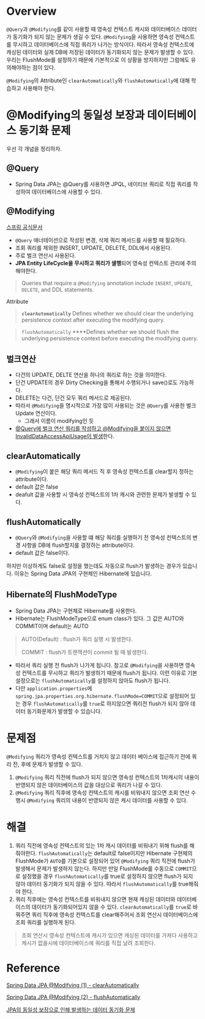 # Overview

`@Query`과 `@Modifying`를 같이 사용할 때 영속성 컨텍스트 캐시와 데이터베이스 데이터가 동기화가 되지 않는 문제가 생길 수 있다. `@Modifying`을 사용하면 영속성 컨텍스트를 무시하고 데이터베이스에 직접 쿼리가 나가는 방식이다. 따라서 영속성 컨텍스트에 캐싱된 데이터와 실제 DB에 저장된 데이터가 동기화되지 않는 문제가 발생할 수 있다. 우리는 FlushMode를 설정하기 때문에 기본적으로 이 상황을 방지하지만 그럼에도 유의해야하는 점이 있다.

`@Modifying`의 Attribute인 `clearAutomatically`와 `flushAutomatically`에 대해 학습하고 사용해야 한다.

# @Modifying의 동일성 보장과 데이터베이스 동기화 문제

우선 각 개념을 정리하자.

## @Query

- Spring Data JPA는 @Query를 사용하면 JPQL, 네이티브 쿼리로 직접 쿼리를 작성하여 데이터베이스에 사용할 수 있다.

## **@Modifying**

[스프링 공식문서](https://docs.spring.io/spring-data/data-jpa/docs/current/api/org/springframework/data/jpa/repository/Modifying.html) 

- `@Query` 애너테이션으로 작성된 변경, 삭제 쿼리 메서드를 사용할 때 필요하다.
- 조회 쿼리를 제외한 INSERT, UPDATE, DELETE, DDL에서 사용된다.
- 주로 벌크 연산시 사용된다.
- **JPA Entity LifeCycle을 무시하고 쿼리가 샐행**되어 영속성 컨텍스트 관리에 주의해야한다.

> Queries that require a `@Modifying` annotation include `INSERT`, `UPDATE`, `DELETE`, and DDL statements.
> 

Attribute

> **`clearAutomatically`**
Defines whether we should clear the underlying persistence context after executing the modifying query.
> 

> `flushAutomatically`
****Defines whether we should flush the underlying persistence context before executing the modifying query.
> 

## 벌크연산

- 다건의 UPDATE, DELTE 연산을 하나의 쿼리로 하는 것을 의미한다.
- 단건 UPDATE의 경우 Dirty Checking을 통해서 수행되거나 save()로도 가능하다.
- DELETE는 다건, 단건 모두 쿼리 메서드로 제공된다.
- 따라서 `@Modifying`을 명시적으로 가장 많이 사용되는 것은 `@Query`를 사용한 벌크 Update 연산이다.
    - 그래서 이름이 modifying인 듯
- [@Query에 벌크 연산 쿼리를 작성하고 @Modifying을 붙이지 않으면 InvalidDataAccessApiUsage이 발생](https://www.baeldung.com/spring-data-jpa-modifying-annotation)한다.

## **clearAutomatically**

- `@Modifying`이 붙은 해당 쿼리 메서드 직 후 영속성 컨텍스트를 clear할지 정하는 attribute이다.
- default 값은 false
- deafult 값을 사용할 시 영속성 컨텍스트의 1차 캐시와 관련한 문제가 발생할 수 있다.

## ****flushAutomatically****

- `@Query`와 `@Modifying`을 사용할 떄 해당 쿼리를 실행하기 전 영속성 컨텍스트의 변경 사항을 DB에 flush할지를 결정하는 attribute이다.
- default 값은 false이다.

하지만 이상하게도 false로 설정을 했는데도  자동으로 flush가 발생하는 경우가 있습니다. 이유는 Spring Data JPA의 구현체인 Hibernate에 있습니다.

## Hibernate의 FlushModeType

- Spring Data JPA는 구현체로 Hibernate를 사용한다.
- Hibernate는 FlushModeType으로 enum class가 있다. 그 값은 AUTO와 COMMIT이며 default는 AUTO

> AUTO(Default) : flush가 쿼리 실행 시 발생한다.
> 
> 
> COMMIT : flush가 트랜잭션이 commit 될 때 발생한다.
> 
- 따라서 쿼리 실행 전 flush가 나가게 됩니다. 참고로 `@Modifying`을 사용하면 영속성 컨텍스트를 무시하고 쿼리가 발생하기 때문에 flush가 됩니다. 이런 이유로 기본 설정으로는 `flushAutomatically`를 설정하지 않아도 flush가 됩니다.
- 다만  `application.properties`에 `spring.jpa.properties.org.hibernate.flushMode=COMMIT`으로 설정되어 있는 경우 `flushAutomatically`를 `true`로 하지않으면 쿼리전 flush가 되지 않아 데이터 동기화문제가 발생할 수 있습니다.

# 문제점

`@Modifying` 쿼리가 영속성 컨텍스트를 거치지 않고 데이터 베이스에 접근하기 전에 쿼리 전, 후에 문제가 발생할 수 있다.

1. `@Modifying` 쿼리 직전에 flush가 되지 않으면 영속성 컨텍스트의 1차캐시의 내용이 반영되지 않은 데이터베이스의 값을 대상으로 쿼리가 나갈 수 있다.
2. `@Modifying` 쿼리 직후에 영속성 컨텍스트의 캐시를 비워내지 않으면 조회 연산 수행시 `@Modifying` 쿼리의 내용이 반영되지 않은 캐시 데이터를 사용할 수 있다.

# 해결

1. 쿼리 직전에 영속성 컨텍스트의 있는 1차 캐시 데이터를 비워내기 위해 flush를 해줘야한다. `flushAutomatically`는 default로 false이지만 Hibernate 구현체의 FlushMode가 `AUTO`를 기본으로 설정되어 있어 `@Modifying` 쿼리 직전에 flush가 발생해서 문제가 발생하지 않는다. 하지만 만일 FlushMode를 수동으로 `COMMIT`으로 설정했을 경우 `flushAutomatically`를 true로 설정하지 않으면 flush가 되지 않아 데이터 동기화가 되지 않을 수 있다. 따라서 `flushAutomatically`를 true해줘야 한다.
2. 쿼리 직후에는 영속성 컨텍스트를 비워내지 않으면 현재 캐싱된 데이터와 데이터베이스의 데이터가 동기화되어있지 않을 수 있다. `clearAutomatically`를 `true`로 바꿔주면 쿼리 직후에 영속성 컨텍스트를 clear해주어서 조회 연산시 데이터베이스에 조회 쿼리를 실행하게 된다.

> 조회 연산시 영속성 컨텍스트에 캐시가 있으면 캐싱된 데이터를 가져다 사용하고 캐시가 없을시에 데이터베이스에 쿼리를 직접 날려 조회한다.
> 

# Reference

[Spring Data JPA @Modifying (1) - clearAutomatically](https://devhyogeon.tistory.com/4?category=878035)

[Spring Data JPA @Modifying (2) - flushAutomatically](https://devhyogeon.tistory.com/5)

[JPA의 동일성 보장으로 인해 발생하는 데이터 동기화 문제](https://devhyogeon.tistory.com/6?category=878035)
